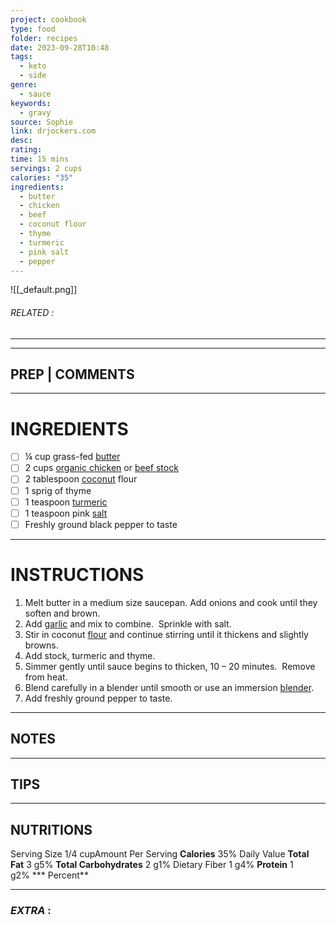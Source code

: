 ```yaml
---
project: cookbook
type: food
folder: recipes
date: 2023-09-28T10:48
tags:
  - keto
  - side
genre:
  - sauce
keywords:
  - gravy
source: Sophie
link: drjockers.com
desc: 
rating: 
time: 15 mins
servings: 2 cups
calories: "35"
ingredients:
  - butter
  - chicken
  - beef
  - coconut flour
  - thyme
  - turmeric
  - pink salt
  - pepper
---
```


![[_default.png]]
###### *RELATED* : 
---


---
## PREP | COMMENTS



---
# INGREDIENTS

- [ ] ¼ cup grass-fed [butter](http://www.amazon.com/gp/product/B0046IIPMW/ref=as_li_tl?ie=UTF8&camp=1789&creative=390957&creativeASIN=B0046IIPMW&linkCode=as2&tag=wwwexodushcco-20&linkId=XWJ75O73H6FHAUCL)
- [ ] 2 cups [organic chicken](http://www.amazon.com/gp/product/B00871D128/ref=as_li_tl?ie=UTF8&camp=1789&creative=390957&creativeASIN=B00871D128&linkCode=as2&tag=wwwexodushcco-20&linkId=3PTEBI5UK6DX37XB) or [beef stock](http://www.amazon.com/gp/product/B005D6E408/ref=as_li_tl?ie=UTF8&camp=1789&creative=390957&creativeASIN=B005D6E408&linkCode=as2&tag=wwwexodushcco-20&linkId=FNPU32PZATLNCOXO)
- [ ] 2 tablespoon [coconut](http://drjockers.com/2013/09/coconut-blueberry-muffins/) flour
- [ ] 1 sprig of thyme
- [ ] 1 teaspoon [turmeric](http://www.amazon.com/gp/product/B000WR4LMY/ref=as_li_tl?ie=UTF8&camp=1789&creative=390957&creativeASIN=B000WR4LMY&linkCode=as2&tag=wwwexodushcco-20&linkId=IVTQUOWBELVOIWLB)
- [ ] 1 teaspoon pink [salt](http://drjockers.com/2011/07/is-your-salt-killing-you/)
- [ ] Freshly ground black pepper to taste

---
# INSTRUCTIONS

1. Melt butter in a medium size saucepan. Add onions and cook until they soften and brown.
2. Add [garlic](http://drjockers.com/2012/04/the-immune-boosting-power-of-garlic/) and mix to combine.  Sprinkle with salt.
3. Stir in coconut [flour](http://drjockers.com/10-reasons-to-bake-with-coconut-flour/) and continue stirring until it thickens and slightly browns.
4. Add stock, turmeric and thyme.
5. Simmer gently until sauce begins to thicken, 10 – 20 minutes.  Remove from heat.
6. Blend carefully in a blender until smooth or use an immersion [blender](http://drjockers.com/what-is-the-best-vegetable-juicer/).
7. Add freshly ground pepper to taste.

---
## NOTES



---
## TIPS



---
## NUTRITIONS

Serving Size 1/4 cupAmount Per Serving **Calories** 35% Daily Value **Total Fat** 3 g5% **Total Carbohydrates** 2 g1% Dietary Fiber 1 g4% **Protein** 1 g2% *** Percent**

---
### *EXTRA* :



